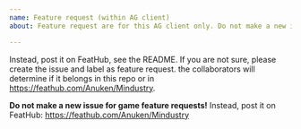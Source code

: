 ```yaml
---
name: Feature request (within AG client)
about: Feature request are for this AG client only. Do not make a new issue for feature requests of the general game here!

---
```


Instead, post it on FeatHub, see the README. If you are not sure, please create the issue and label as feature request. the collaborators will determine if it belongs in this repo or in https://feathub.com/Anuken/Mindustry.
 
**Do not make a new issue for game feature requests!** Instead, post it on FeatHub: https://feathub.com/Anuken/Mindustry
